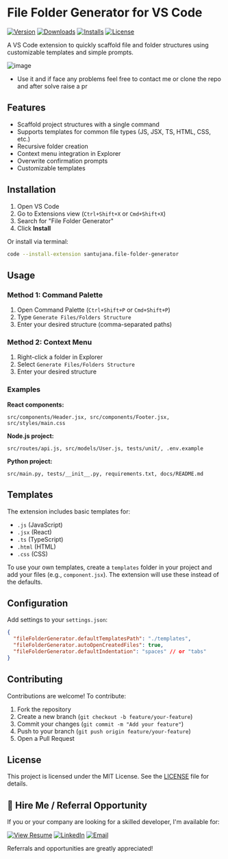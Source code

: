 # File Folder Generator for VS Code

[![Version](https://img.shields.io/visual-studio-marketplace/v/santujana.file-folder-generator.svg)](https://marketplace.visualstudio.com/items?itemName=santujana.file-folder-generator)
[![Downloads](https://img.shields.io/visual-studio-marketplace/d/santujana.file-folder-generator.svg)](https://marketplace.visualstudio.com/items?itemName=santujana.file-folder-generator)
[![Installs](https://img.shields.io/visual-studio-marketplace/i/santujana.file-folder-generator.svg)](https://marketplace.visualstudio.com/items?itemName=santujana.file-folder-generator)
[![License](https://img.shields.io/badge/license-MIT-blue.svg)](https://github.com/YOUR-USERNAME/file-folder-generator/blob/master/LICENSE)

A VS Code extension to quickly scaffold file and folder structures using customizable templates and simple prompts.

![image](https://github.com/user-attachments/assets/6008bd3f-d3c3-4f5d-ae61-61894caba18e)

- Use it and if face any problems feel free to contact me or clone the repo and after solve raise a pr

## Features

- Scaffold project structures with a single command
- Supports templates for common file types (JS, JSX, TS, HTML, CSS, etc.)
- Recursive folder creation
- Context menu integration in Explorer
- Overwrite confirmation prompts
- Customizable templates

## Installation

1. Open VS Code
2. Go to Extensions view (`Ctrl+Shift+X` or `Cmd+Shift+X`)
3. Search for "File Folder Generator"
4. Click **Install**

Or install via terminal:

```bash
code --install-extension santujana.file-folder-generator
```

## Usage

### Method 1: Command Palette

1. Open Command Palette (`Ctrl+Shift+P` or `Cmd+Shift+P`)
2. Type `Generate Files/Folders Structure`
3. Enter your desired structure (comma-separated paths)

### Method 2: Context Menu

1. Right-click a folder in Explorer
2. Select `Generate Files/Folders Structure`
3. Enter your desired structure

### Examples

**React components:**

```
src/components/Header.jsx, src/components/Footer.jsx, src/styles/main.css
```

**Node.js project:**

```
src/routes/api.js, src/models/User.js, tests/unit/, .env.example
```

**Python project:**

```
src/main.py, tests/__init__.py, requirements.txt, docs/README.md
```

## Templates

The extension includes basic templates for:

- `.js` (JavaScript)
- `.jsx` (React)
- `.ts` (TypeScript)
- `.html` (HTML)
- `.css` (CSS)

To use your own templates, create a `templates` folder in your project and add your files (e.g., `component.jsx`). The extension will use these instead of the defaults.

## Configuration

Add settings to your `settings.json`:

```json
{
  "fileFolderGenerator.defaultTemplatesPath": "./templates",
  "fileFolderGenerator.autoOpenCreatedFiles": true,
  "fileFolderGenerator.defaultIndentation": "spaces" // or "tabs"
}
```

## Contributing

Contributions are welcome! To contribute:

1. Fork the repository
2. Create a new branch (`git checkout -b feature/your-feature`)
3. Commit your changes (`git commit -m "Add your feature"`)
4. Push to your branch (`git push origin feature/your-feature`)
5. Open a Pull Request

## License

This project is licensed under the MIT License. See the [LICENSE](LICENSE) file for details.



## 💼 Hire Me / Referral Opportunity

If you or your company are looking for a skilled developer, I'm available for:

[![View Resume](https://img.shields.io/badge/View_My_Resume-4285F4?style=for-the-badge&logo=google-drive&logoColor=white)](https://drive.google.com/file/d/1dw0IlXy2QaXylkZObuW9DU8rf4C1KX7T/view?usp=drive_link)
[![LinkedIn](https://img.shields.io/badge/Connect_on_LinkedIn-0077B5?style=for-the-badge&logo=linkedin&logoColor=white)](https://www.linkedin.com/in/santu-jana-29a923257/)
[![Email](https://img.shields.io/badge/Contact_via_Email-D14836?style=for-the-badge&logo=gmail&logoColor=white)](mailto:your.santujana1827@gmail.com)

Referrals and opportunities are greatly appreciated!
